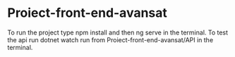 # Proiect-front-end-avansat
 To run the project type npm install and then ng serve in the terminal.
 To test the api run dotnet watch run from Proiect-front-end-avansat/API in the terminal.
